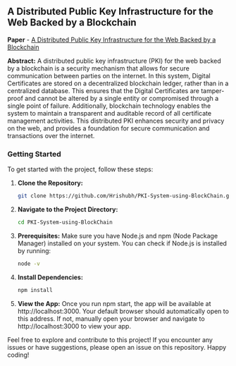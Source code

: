 ## A Distributed Public Key Infrastructure for the Web Backed by a Blockchain

**Paper** - [A Distributed Public Key Infrastructure for the Web Backed by a Blockchain](https://hrishubh.github.io/Downloads/A%20Distributed%20Public%20Key%20Infrastructure%20for%20the%20Web%20Backed%20by%20a%20BlockChain.pdf)

**Abstract:**
A distributed public key infrastructure (PKI) for the web backed by a blockchain is a security mechanism that allows for secure communication between parties on the internet. In this system, Digital Certificates are stored on a decentralized blockchain ledger, rather than in a centralized database. This ensures that the Digital Certificates are tamper-proof and cannot be altered by a single entity or compromised through a single point of failure. Additionally, blockchain technology enables the system to maintain a transparent and auditable record of all certificate management activities. This distributed PKI enhances security and privacy on the web, and provides a foundation for secure communication and transactions over the internet.

### Getting Started

To get started with the project, follow these steps:

1. **Clone the Repository:**
   ```bash
   git clone https://github.com/Hrishubh/PKI-System-using-BlockChain.git

2. **Navigate to the Project Directory:**
   ```bash
   cd PKI-System-using-BlockChain

3. **Prerequisites:** Make sure you have Node.js and npm (Node Package Manager) installed on your system. You can check if Node.js is installed by running:
   ```bash
   node -v
   ```

4. **Install Dependencies:**
   ```bash
   npm install
   ```

5. **View the App:**
Once you run npm start, the app will be available at http://localhost:3000. Your default browser should automatically open to this address. If not, manually open your browser and navigate to http://localhost:3000 to view your app.

Feel free to explore and contribute to this project! If you encounter any issues or have suggestions, please open an issue on this repository. Happy coding!


